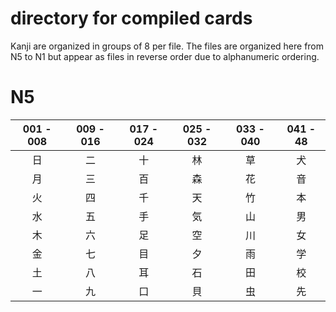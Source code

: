 # directory for compiled cards
Kanji are organized in groups of 8 per file. The files are organized here from N5 to N1 but appear as files in reverse order due to alphanumeric ordering.

# N5
| 001 - 008 | 009 - 016 | 017 - 024 | 025 - 032 | 033 - 040 | 041 - 48 |
| :---: | :---: | :---: | :---: | :---: | :---: |
| 日 | 二 | 十 | 林 | 草 | 犬 |
| 月 | 三 | 百 | 森 | 花 | 音 |
| 火 | 四 | 千 | 天 | 竹 | 本 |
| 水 | 五 | 手 | 気 | 山 | 男 |
| 木 | 六 | 足 | 空 | 川 | 女 |
| 金 | 七 | 目 | 夕 | 雨 | 学 |
| 土 | 八 | 耳 | 石 | 田 | 校 |
| 一 | 九 | 口 | 貝 | 虫 | 先 |
